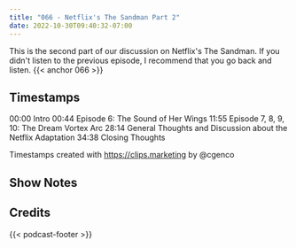 ```yaml
---
title: "066 - Netflix's The Sandman Part 2"
date: 2022-10-30T09:40:32-07:00
---
```

This is the second part of our discussion on Netflix's The Sandman. If you didn't listen to the previous episode, I recommend that you go back and listen.
{{< anchor 066 >}}
<!--more-->

## Timestamps
00:00 Intro
00:44 Episode 6: The Sound of Her Wings
11:55 Episode 7, 8, 9, 10: The Dream Vortex Arc
28:14 General Thoughts and Discussion about the Netflix Adaptation
34:38 Closing Thoughts

Timestamps created with https://clips.marketing by @cgenco

## Show Notes

## Credits
{{< podcast-footer >}}
